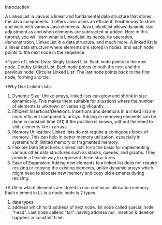 Introduction 

A LinkedList in Java is a linear and fundamental data structure that stores the Java components. It offers Java users an efficient, flexible way to store and work with various Java elements.
Java LinkedList allows dynamic size adjustment as and when elements are subtracted or added. Here in this tutorial, you will learn what is LinkedList, its needs, its operation, demonstration, LinkedList in a data structure, and much more.
A linked list is a linear data structure where elements are stored in nodes, and each node points to the next node in the sequence.

*Types of Linked Lists:
Singly Linked List: Each node points to the next node.
Doubly Linked List: Each node points to both the next and the previous node.
Circular Linked List: The last node points back to the first node, forming a circle.

*Why Use Linked Lists:

1. Dynamic Size: Unlike arrays, linked lists can grow and shrink in size dynamically. This makes them suitable for situations where the number of elements is unknown or varies significantly.
2. Efficient Insertions/Deletions: Insertions and deletions in a linked list are more efficient compared to arrays. Adding or removing elements can be done in constant time O(1) if the position is known, without the need to shift elements like in arrays.
3. Memory Utilization: Linked lists do not require a contiguous block of memory. This can help in better memory utilization, especially in systems with limited memory or fragmented memory.
4. Flexible Data Structures: Linked lists form the basis for implementing various other data structures such as stacks, queues, and graphs. They provide a flexible way to represent these structures.
5. Ease of Expansion: Adding new elements to a linked list does not require resizing or copying the existing elements, unlike dynamic arrays which might need to allocate new memory and copy old elements during resizing.

*A DS in which elements are stored in non contiouos allocation memory
Each element in LL is a node.
node is 2 types
1. data types
2. address which hold address of next node.
1st node called special node "head". 
Last node callend "tail". having address null.
insetion & deletion happens in constant time.
